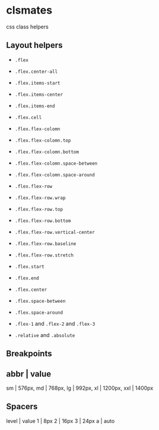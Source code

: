 # clsmates
css class helpers

## Layout helpers
- `.flex`
- `.flex.center-all`
- `.flex.items-start`
- `.flex.items-center`
- `.flex.items-end`
- `.flex.cell`
- `.flex.flex-colomn`
- `.flex.flex-colomn.top`
- `.flex.flex-colomn.bottom`
- `.flex.flex-colomn.space-between`
- `.flex.flex-colomn.space-around`
- `.flex.flex-row`
- `.flex.flex-row.wrap`
- `.flex.flex-row.top`
- `.flex.flex-row.bottom`
- `.flex.flex-row.vertical-center`
- `.flex.flex-row.baseline`
- `.flex.flex-row.stretch`
- `.flex.start`
- `.flex.end`
- `.flex.center`
- `.flex.space-between`
- `.flex.space-around`

- `.flex-1` and `.flex-2` and `.flex-3`

- ```.relative``` and `.absolute`

## Breakpoints

abbr | value
------------
sm | 576px,
md | 768px,
lg | 992px,
xl | 1200px,
xxl | 1400px

## Spacers

level | value
1 | 8px
2 | 16px
3 | 24px
a | auto
